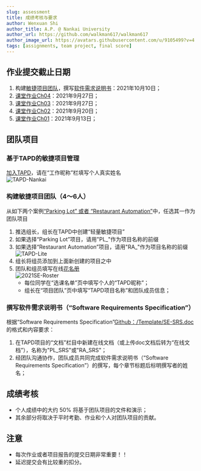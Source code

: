 ```yaml
---
slug: assessment
title: 成绩考核与要求
author: Wenxuan Shi
author_title: A.P. @ Nankai University
author_url: https://github.com/walkman617/walkman617
author_image_url: https://avatars.githubusercontent.com/u/9105499?v=4
tags: [assignments, team project, final score]
---
```


## 作业提交截止日期
1. 构建[敏捷项目团队](https://se.nkugame.com/blog/assessment#%E6%9E%84%E5%BB%BA%E9%A1%B9%E7%9B%AE%E5%9B%A2%E9%98%9F46%E4%BA%BA)，撰写[软件需求说明书](https://se.nkugame.com/blog/assessment#%E6%92%B0%E5%86%99%E8%BD%AF%E4%BB%B6%E9%9C%80%E6%B1%82%E8%AF%B4%E6%98%8E%E4%B9%A6software-requirements-specification)：2021年10月10日；
2. [课堂作业Ch04](/blog/TestQuestions4)：2021年9月27日；
3. [课堂作业Ch03](/blog/ponder3.5)：2021年9月27日；
4. [课堂作业Ch02](/blog/ponder2.4)：2021年9月20日；
5. [课堂作业Ch01](/blog/ponder1.4)：2021年9月13日；

## 团队项目
### 基于TAPD的敏捷项目管理
[加入TAPD](https://www.tapd.cn/invite_confirms/link_invite_activate?token=5941af889072be40b5b14e72be7b4de8)，请在“工作昵称”栏填写个人真实姓名  
![TAPD-Nankai](/img/tutorial/tapd.png)  

### 构建敏捷项目团队（4～6人）
从如下两个案例[“Parking Lot” 或者 “Restaurant Automation”](https://github.com/walkman617/SE2021/tree/main/Case)中，任选其一作为团队项目
1. 推选组长，组长在TAPD中创建“轻量敏捷项目”
2. 如果选择“Parking Lot”项目，请用"PL_"作为项目名称的前缀
3. 如果选择“Restaurant Automation”项目，请用"RA_"作为项目名称的前缀  
![TAPD-Lite](/img/tutorial/tapd-lite.jpg)
4. 组长将组员添加到上面新创建的项目之中
5. 团队和组员填写在线[花名册](https://docs.qq.com/sheet/DYlhXU09yRnppQXp2)  
![2021SE-Roster](/img/tutorial/roster.png)
    - 每位同学在“选课名单”页中填写个人的“TAPD昵称”；
    - 组长在“项目团队”页中填写“TAPD项目名称”和团队成员信息；


### 撰写软件需求说明书（“Software Requirements Specification”）
根据“Software Requirements Specification”[Github：/Template/SE-SRS.doc](https://github.com/walkman617/SE2021/blob/main/Template/SE-SRS.doc)的格式和内容要求：
1. 在TAPD项目的“文档”栏目中新建在线文档（或上传doc文档后转为“在线文档”），名称为"PL_SRS"或"RA_SRS"；
2. 经团队沟通协作，团队成员共同完成软件需求说明书（“Software Requirements Specification”）的撰写，每个章节标题后标明撰写者的姓名；


## 成绩考核
- 个人成绩中的大约 50% 将基于团队项目的文件和演示；
- 其余部分将取决于平时考勤、作业和个人对团队项目的贡献。

## 注意
- 每次作业或者项目报告的提交日期非常重要！！
- 延迟提交会有比较重的扣分。
